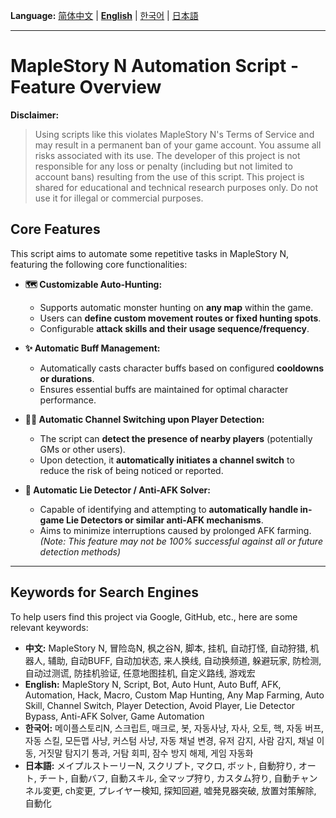 **Language:** [简体中文](README.md) | [**English**](README_en.md) | [한국어](README_ko.md) | [日本語](README_ja.md)

---

# MapleStory N Automation Script - Feature Overview

**Disclaimer:**
> Using scripts like this violates MapleStory N's Terms of Service and may result in a permanent ban of your game account. You assume all risks associated with its use. The developer of this project is not responsible for any loss or penalty (including but not limited to account bans) resulting from the use of this script. This project is shared for educational and technical research purposes only. Do not use it for illegal or commercial purposes.

## Core Features

This script aims to automate some repetitive tasks in MapleStory N, featuring the following core functionalities:

*   **🗺️ Customizable Auto-Hunting:**
    *   Supports automatic monster hunting on **any map** within the game.
    *   Users can **define custom movement routes or fixed hunting spots**.
    *   Configurable **attack skills and their usage sequence/frequency**.

*   **✨ Automatic Buff Management:**
    *   Automatically casts character buffs based on configured **cooldowns or durations**.
    *   Ensures essential buffs are maintained for optimal character performance.

*   **🏃‍♂️ Automatic Channel Switching upon Player Detection:**
    *   The script can **detect the presence of nearby players** (potentially GMs or other users).
    *   Upon detection, it **automatically initiates a channel switch** to reduce the risk of being noticed or reported.

*   **🧠 Automatic Lie Detector / Anti-AFK Solver:**
    *   Capable of identifying and attempting to **automatically handle in-game Lie Detectors or similar anti-AFK mechanisms**.
    *   Aims to minimize interruptions caused by prolonged AFK farming. *(Note: This feature may not be 100% successful against all or future detection methods)*

---

## Keywords for Search Engines

To help users find this project via Google, GitHub, etc., here are some relevant keywords:

*   **中文:** MapleStory N, 冒险岛N, 枫之谷N, 脚本, 挂机, 自动打怪, 自动狩猎, 机器人, 辅助, 自动BUFF, 自动加状态, 来人换线, 自动换频道, 躲避玩家, 防检测, 自动过测谎, 防挂机验证, 任意地图挂机, 自定义路线, 游戏宏
*   **English:** MapleStory N, Script, Bot, Auto Hunt, Auto Buff, AFK, Automation, Hack, Macro, Custom Map Hunting, Any Map Farming, Auto Skill, Channel Switch, Player Detection, Avoid Player, Lie Detector Bypass, Anti-AFK Solver, Game Automation
*   **한국어:** 메이플스토리N, 스크립트, 매크로, 봇, 자동사냥, 자사, 오토, 핵, 자동 버프, 자동 스킬, 모든맵 사냥, 커스텀 사냥, 자동 채널 변경, 유저 감지, 사람 감지, 채널 이동, 거짓말 탐지기 통과, 거탐 회피, 잠수 방지 해제, 게임 자동화
*   **日本語:** メイプルストーリーN, スクリプト, マクロ, ボット, 自動狩り, オート, チート, 自動バフ, 自動スキル, 全マップ狩り, カスタム狩り, 自動チャンネル変更, ch変更, プレイヤー検知, 探知回避, 嘘発見器突破, 放置対策解除, 自動化
